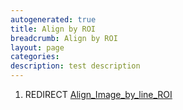 ```yaml
---
autogenerated: true
title: Align by ROI
breadcrumb: Align by ROI
layout: page
categories: 
description: test description
---
```


1.  REDIRECT [Align\_Image\_by\_line\_ROI](Align_Image_by_line_ROI )
